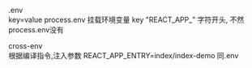 .env  
 key=value
 process.env 挂载环境变量
 key "REACT_APP_" 字符开头, 不然process.env没有


 cross-env  
根据编译指令,注入参数 REACT_APP_ENTRY=index/index-demo  同.env